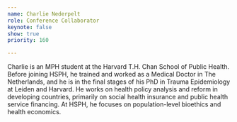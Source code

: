 ```yaml
---
name: Charlie Nederpelt
role: Conference Collaborator
keynote: false
show: true
priority: 160

---
```


Charlie is an MPH student at the Harvard T.H. Chan School of Public Health. Before joining HSPH, he trained and worked as a Medical Doctor in The Netherlands, and he is in the final stages of his PhD in Trauma Epidemiology at Leiden and Harvard. He works on health policy analysis and reform in developing countries, primarily on social health insurance and public health service financing. At HSPH, he focuses on population-level bioethics and health economics.
